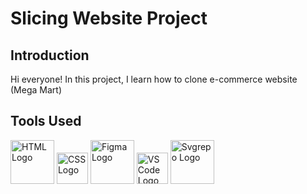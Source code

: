 # Slicing Website Project

## Introduction

Hi everyone! In this project, I learn how to clone e-commerce website (Mega Mart)

## Tools Used
   <img src="https://github.com/AryaGoberto/Belajar-Slicing/assets/75926720/14f5e752-1ccd-4265-90ff-bd486d991537" alt="HTML Logo" width="70">
   <img src="https://github.com/AryaGoberto/Belajar-Slicing/assets/75926720/3d1aee08-7bf3-454c-8114-7d0690ba394c" alt="CSS Logo" width="50">
   <img src="https://github.com/AryaGoberto/Belajar-Slicing/assets/75926720/14fd1dd7-2c9f-45b9-87a7-11885104a510" alt="Figma Logo" width="70">
   <img src="https://github.com/AryaGoberto/Belajar-Slicing/assets/75926720/46c495f1-0dda-4117-a354-475685ca63dc" alt="VS Code Logo" width="50">
   <img src="https://github.com/AryaGoberto/Belajar-Slicing/assets/75926720/905a15ad-5fe0-4ff6-aacb-f777ca5bff5a" alt="Svgrepo Logo" width="70">
